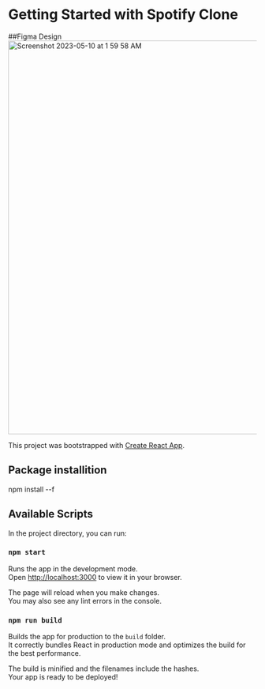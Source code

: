 # Getting Started with Spotify Clone

##Figma Design
<img width="797" alt="Screenshot 2023-05-10 at 1 59 58 AM" src="https://github.com/ddshotama/Spotify-clone/assets/62890537/94a7c172-6570-47cd-a73f-c3723d29c8ab">

This project was bootstrapped with [Create React App](https://github.com/facebook/create-react-app).
## Package installition
npm install --f

## Available Scripts

In the project directory, you can run:

### `npm start`

Runs the app in the development mode.\
Open [http://localhost:3000](http://localhost:3000) to view it in your browser.

The page will reload when you make changes.\
You may also see any lint errors in the console.

### `npm run build`

Builds the app for production to the `build` folder.\
It correctly bundles React in production mode and optimizes the build for the best performance.

The build is minified and the filenames include the hashes.\
Your app is ready to be deployed!






